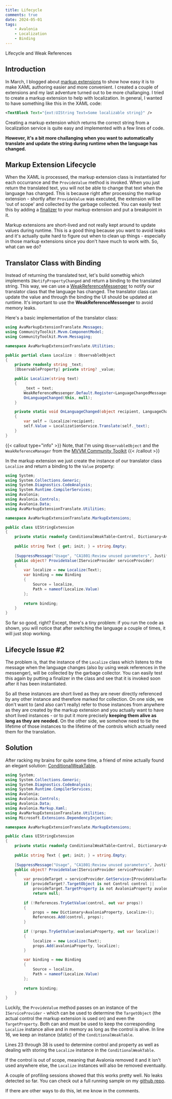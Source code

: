 ```yaml
---
title: Lifecycle
comments: true
date: 2024-05-01
tags: 
    - Avalonia
    - Localization
    - Binding
---
```


Lifecycle and Weak References

<!--more-->

## Introduction

In March, I blogged about [markup extensions](/blog/2024/03/10/markup-extensions/) to show how easy it is to make XAML authoring easier and more convenient. I created a couple of extensions and my last adventure turned out to be more challanging. I tried to create a markup extension to help with localization. In general, I wanted to have something like this in the XAML code:

```xml
<TextBlock Text="{ext:UIString Text=Some localizable string}" />
```

Creating a markup extension which returns the correct string from a localization service is quite easy and implemented with a few lines of code. 

**However, it's a bit more challanging when you want to automatically translate and update the string during runtime when the language has changed.**

## Markup Extension Lifecycle

When the XAML is processed, the markup extension class is instantiated for each occurrance and the `ProvideValue` method is invoked. When you just return the translated text, you will not be able to change that text when the language has changed. This is because right after processing the markup extension - shortly after `ProvideValue` was executed, the extension will be 'out of scope' and collected by the garbage collected. You can easily test this by adding a [finalizer](https://learn.microsoft.com/en-us/dotnet/csharp/programming-guide/classes-and-structs/finalizers) to your markup extension and put a breakpoint in it.

Markup extensions are short-lived and not really kept around to update values during runtime. This is a good thing because you want to avoid leaks and it's actually quite hard to figure out when to clean up things - especially in those markup extensions since you don't have much to work with. So, what can we do?

## Translator Class with Binding

Instead of returning the translated text, let's build somethig which implements `INotifyPropertyChanged` and return a binding to the translated string. This way, we can use a [WeakReferenceMessenger](https://learn.microsoft.com/en-us/dotnet/communitytoolkit/mvvm/messenger) to notify our translator class that the language has changed. The translator class can update the value and through the binding the UI should be updated at runtime. It's important to use the **WeakReferenceMessenger** to avoid memory leaks.

Here's a basic implementation of the translator class:

```csharp {linenos=table}
using AvaMarkupExtensionTranslate.Messages;
using CommunityToolkit.Mvvm.ComponentModel;
using CommunityToolkit.Mvvm.Messaging;

namespace AvaMarkupExtensionTranslate.Utilities;

public partial class Localize : ObservableObject
{
    private readonly string _text;
    [ObservableProperty] private string? _value;

    public Localize(string text)
    {
        _text = text;
        WeakReferenceMessenger.Default.Register<LanguageChangedMessage>(this, OnLanguageChanged);
        OnLanguageChanged(this, null);
    }

    private static void OnLanguageChanged(object recipient, LanguageChangedMessage? message)
    {
        var self = (Localize)recipient;
        self.Value = LocalizationService.Translate(self._text);
    }
}
```

{{< callout type="info" >}}
  Note, that I'm using `ObservableObject` and the `WeakReferenceManager` from the [MVVM Community Toolkit](https://learn.microsoft.com/en-us/dotnet/communitytoolkit/mvvm/)
{{< /callout >}}

In the markup extension we just create the instance of our translator class `Localize` and return a binding to the `Value` property:

```csharp {linenos=table}
using System;
using System.Collections.Generic;
using System.Diagnostics.CodeAnalysis;
using System.Runtime.CompilerServices;
using Avalonia;
using Avalonia.Controls;
using Avalonia.Data;
using AvaMarkupExtensionTranslate.Utilities;

namespace AvaMarkupExtensionTranslate.MarkupExtensions;

public class UIStringExtension
{
    private static readonly ConditionalWeakTable<Control, Dictionary<AvaloniaProperty, Localize>> References = new ();
    
    public string Text { get; init; } = string.Empty;
    
    [SuppressMessage("Usage", "CA1801:Review unused parameters", Justification = "Markup extension contract")]
    public object? ProvideValue(IServiceProvider serviceProvider)
    {
        var localize = new Localize(Text);
        var binding = new Binding
        {
            Source = localize,
            Path = nameof(Localize.Value)
        };
        
        return binding;
    }
}
```

So far so good, right? Except, there's a tiny problem: if you run the code as shown, you will notice that after switching the language a couple of times, it will just stop working.

## Lifecycle Issue #2

The problem is, that the instance of the `Localize` class which listens to the message when the language changes (also by using weak references in the messenger), will be collected by the garbage collector. You can easily test this again by putting a finalizer in the class and see that it is invoked soon after it has been instantiated.

So all these instances are short lived as they are never directly referenced by any other instance and therefore marked for collection. On one side, we don't want to (and also can't really) refer to those instances from anywhere as they are created by the markup extension and you actually want to have short lived instances - or to put it more precisely **keeping them alive as long as they are needed.** On the other side, we somehow need to tie the lifetime of those instances to the lifetime of the controls which actually need them for the translation.

## Solution

After racking my brains for quite some time, a friend of mine actually found an elegant solution: [ConditionalWeakTable](https://learn.microsoft.com/en-us/dotnet/api/system.runtime.compilerservices.conditionalweaktable-2?view=net-8.0).

```csharp {linenos=table}
using System;
using System.Collections.Generic;
using System.Diagnostics.CodeAnalysis;
using System.Runtime.CompilerServices;
using Avalonia;
using Avalonia.Controls;
using Avalonia.Data;
using Avalonia.Markup.Xaml;
using AvaMarkupExtensionTranslate.Utilities;
using Microsoft.Extensions.DependencyInjection;

namespace AvaMarkupExtensionTranslate.MarkupExtensions;

public class UIStringExtension
{
    private static readonly ConditionalWeakTable<Control, Dictionary<AvaloniaProperty, Localize>> References = new ();
    
    public string Text { get; init; } = string.Empty;
    
    [SuppressMessage("Usage", "CA1801:Review unused parameters", Justification = "Markup extension contract")]
    public object? ProvideValue(IServiceProvider serviceProvider)
    {
        var provideTarget = serviceProvider.GetService<IProvideValueTarget>();
        if (provideTarget?.TargetObject is not Control control || 
            provideTarget.TargetProperty is not AvaloniaProperty avaloniaProperty)
            return null;
        
        if (!References.TryGetValue(control, out var props))
        {
            props = new Dictionary<AvaloniaProperty, Localize>();
            References.Add(control, props);
        }
        
        if (!props.TryGetValue(avaloniaProperty, out var localize))
        {
            localize = new Localize(Text);
            props.Add(avaloniaProperty, localize);
        }

        var binding = new Binding
        {
            Source = localize,
            Path = nameof(Localize.Value)
        };
        
        return binding;
    }
}
```
Luckily, the `ProvideValue` method passes on an instance of the `IServiceProvider` - which can be used to determine the `TargetObject` (the actual control the markup extension is used on) and even the `TargetProperty`. Both can and must be used to keep the corresponding `Localize` instance alive and in memory as long as the control is alive. In line 16, we keep an instance (static) of the `ConditionalWeakTable`.

Lines 23 through 38 is used to determine control and property as well as dealing with storing the `Localize` instance in the `ConditionalWeakTable`.

If the control is out of scope, meaning that Avalonia removed it and it isn't used anywhere else, the `Localize` instances will also be removed eventually.

A couple of profiling sessions showed that this works pretty well. No leaks detected so far. You can check out a full running sample on my [github repo](https://github.com/StefanKoell/Misc/tree/main/src/AvaMarkupExtensionTranslate).

If there are other ways to do this, let me know in the comments.
